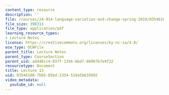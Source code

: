 ```yaml
---
content_type: resource
description: ''
file: /courses/24-914-language-variation-and-change-spring-2019/035461087bb585bd235451da5b635692_MIT24_914s19_lec13.pdf
file_size: 398313
file_type: application/pdf
learning_resource_types:
- Lecture Notes
license: https://creativecommons.org/licenses/by-nc-sa/4.0/
ocw_type: OCWFile
parent_title: Lecture Notes
parent_type: CourseSection
parent_uid: ad448cc4-037f-1356-6bd7-86087b7e9f32
resourcetype: Document
title: Lecture 13
uid: 03546108-7bb5-85bd-2354-51da5b635692
video_metadata:
  youtube_id: null
---
```

